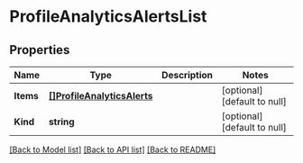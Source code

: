 # ProfileAnalyticsAlertsList

## Properties
Name | Type | Description | Notes
------------ | ------------- | ------------- | -------------
**Items** | [**[]ProfileAnalyticsAlerts**](profile_analytics_alerts.md) |  | [optional] [default to null]
**Kind** | **string** |  | [optional] [default to null]

[[Back to Model list]](../README.md#documentation-for-models) [[Back to API list]](../README.md#documentation-for-api-endpoints) [[Back to README]](../README.md)


